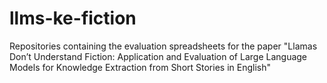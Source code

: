 # llms-ke-fiction
Repositories containing the evaluation spreadsheets for the paper "Llamas Don’t Understand Fiction: Application and Evaluation of Large Language Models for Knowledge Extraction from Short Stories in English"
